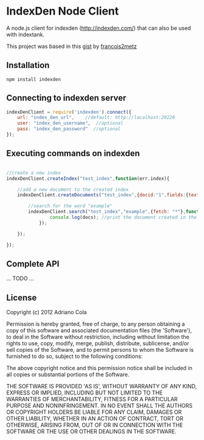 IndexDen Node Client
=====================

A node.js client for indexden (http://indexden.com/) that can also be used with indextank.

This project was based in this [gist](https://gist.github.com/1023154) by [francois2metz](https://github.com/francois2metz)

## Installation

```
npm install indexden
```

## Connecting to indexden server

```javascript
indexDenClient = require('indexden').connect({
    url: "index_den_url",    //default: http://localhost:20220
    user: "index_den_username",  //optional
    pass: "index_den_password"  //optional
});
```

## Executing commands on indexden

```javascript

//create a new index
indexDenClient.createIndex("test_index",function(err,index){

    //add a new document to the created index
    indexDenClient.createDocuments("test_index",{docid:"1",fields:{text:"Some text to serve as example"}},function(err){

        //search for the word "example"
        indexDenClient.search("test_index","example",{fetch: "*"},function(err,docs,response){
                console.log(docs); //print the document created in the previous step
            });

    });

});

```

## Complete API
... TODO ...


## License

Copyright (c) 2012 Adriano Cola

Permission is hereby granted, free of charge, to any person obtaining
a copy of this software and associated documentation files (the
'Software'), to deal in the Software without restriction, including
without limitation the rights to use, copy, modify, merge, publish,
distribute, sublicense, and/or sell copies of the Software, and to
permit persons to whom the Software is furnished to do so, subject to
the following conditions:

The above copyright notice and this permission notice shall be
included in all copies or substantial portions of the Software.

THE SOFTWARE IS PROVIDED 'AS IS', WITHOUT WARRANTY OF ANY KIND,
EXPRESS OR IMPLIED, INCLUDING BUT NOT LIMITED TO THE WARRANTIES OF
MERCHANTABILITY, FITNESS FOR A PARTICULAR PURPOSE AND NONINFRINGEMENT.
IN NO EVENT SHALL THE AUTHORS OR COPYRIGHT HOLDERS BE LIABLE FOR ANY
CLAIM, DAMAGES OR OTHER LIABILITY, WHETHER IN AN ACTION OF CONTRACT,
TORT OR OTHERWISE, ARISING FROM, OUT OF OR IN CONNECTION WITH THE
SOFTWARE OR THE USE OR OTHER DEALINGS IN THE SOFTWARE.